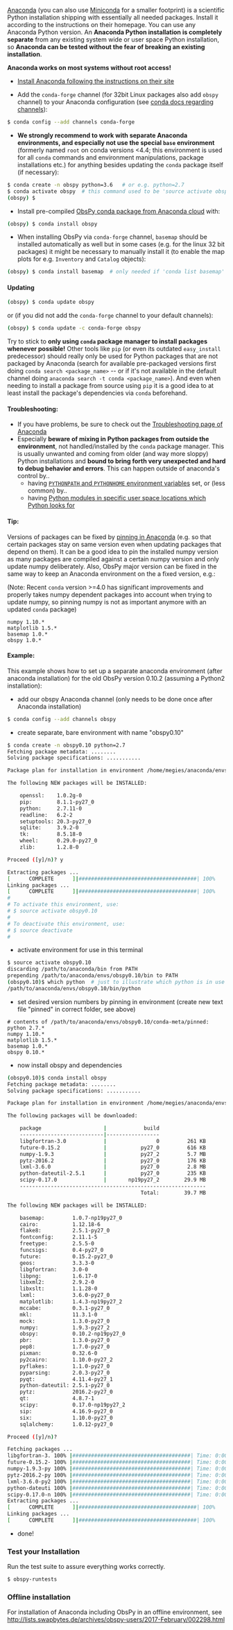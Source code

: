 [Anaconda](https://store.continuum.io/cshop/anaconda/) (you can also use [Miniconda](http://conda.pydata.org/miniconda.html) for a smaller footprint) is a scientific Python installation shipping with essentially all needed packages. Install it according to the instructions on their homepage. You can use any Anaconda Python version. An **Anaconda Python installation is completely separate** from any existing system wide or user space Python installation, so **Anaconda can be tested without the fear of breaking an existing installation**.

**Anaconda works on most systems without root access!**

 * [Install Anaconda following the instructions on their site](https://www.continuum.io/downloads)

 * Add the `conda-forge` channel (for 32bit Linux packages also add `obspy` channel) to your Anaconda configuration (see [conda docs regarding channels](https://conda.io/docs/channels.html)):

```bash
$ conda config --add channels conda-forge
```

 * **We strongly recommend to work with separate Anaconda environments, and especially not use the special `base` environment** (formerly named `root` on conda versions <4.4; this environment is used for all `conda` commands and environment manipulations, package installations etc.) for anything besides updating the `conda` package itself (if necessary):

```bash
$ conda create -n obspy python=3.6   # or e.g. python=2.7
$ conda activate obspy  # this command used to be 'source activate obspy' on older conda versions < 4.4
(obspy) $ 
```

 * Install pre-compiled [ObsPy conda package from Anaconda cloud](https://anaconda.org/obspy/obspy) with:

```bash
(obspy) $ conda install obspy
```

 * When installing ObsPy via `conda-forge` channel, `basemap` should be installed automatically as well but in some cases (e.g. for the linux 32 bit packages) it might be necessary to manually install it (to enable the map plots for e.g. `Inventory` and `Catalog` objects):

```bash
(obspy) $ conda install basemap  # only needed if 'conda list basemap' shows an empty list
```

#### Updating

```bash
(obspy) $ conda update obspy
```

or (if you did not add the `conda-forge` channel to your default channels):

```bash
(obspy) $ conda update -c conda-forge obspy
```

Try to stick to **only using `conda` package manager to install packages whenever possible!** Other tools like `pip` (or even its outdated `easy_install` predecessor) should really only be used for Python packages that are not packaged by Anaconda (search for available pre-packaged versions first doing `conda search <package_name>` -- or if it's not available in the default channel doing `anaconda search -t conda <package_name>`). And even when needing to install a package from source using `pip` it is a good idea to at least install the package's dependencies via `conda` beforehand.

#### Troubleshooting:

 * If you have problems, be sure to check out the [Troubleshooting page of Anaconda](http://conda.pydata.org/docs/troubleshooting.html)
 * Especially **beware of mixing in Python packages from outside the environment**, not handled/installed by the `conda` package manager. This is usually unwanted and coming from older (and way more sloppy) Python installations and **bound to bring forth very unexpected and hard to debug behavior and errors**. This can happen outside of anaconda's control by..
   * having [`PYTHONPATH` and `PYTHONHOME` environment variables](http://conda.pydata.org/docs/troubleshooting.html#resolution-for-python-packages-make-sure-you-do-not-have-pythonpath-or-pythonhome-set) set, or (less common) by..
   * having [Python modules in specific user space locations which Python looks for](http://conda.pydata.org/docs/troubleshooting.html#resolution-for-python-packages-remove-any-site-specific-directories)

#### Tip:

Versions of packages can be fixed by [pinning in Anaconda](http://conda.pydata.org/docs/faq.html#pinning-packages) (e.g. so that certain packages stay on same version even when updating packages that depend on them). It can be a good idea to pin the installed numpy version as many packages are compiled against a certain numpy version and only update numpy deliberately. Also, ObsPy major version can be fixed in the same way to keep an Anaconda environment on the a fixed version, e.g.:

(Note: Recent `conda` version >=4.0 has significant improvements and properly takes numpy dependent packages into account when trying to update numpy, so pinning numpy is not as important anymore with an updated `conda` package)

```
numpy 1.10.*
matplotlib 1.5.*
basemap 1.0.*
obspy 1.0.*
```

#### Example:

This example shows how to set up a separate anaconda environment (after anaconda installation) for the old ObsPy version 0.10.2 (assuming a Python2 installation):

 * add our obspy Anaconda channel (only needs to be done once after Anaconda installation)

```bash
$ conda config --add channels obspy
```

 * create separate, bare environment with name "obspy0.10"

```bash
$ conda create -n obspy0.10 python=2.7
Fetching package metadata: ........
Solving package specifications: ...........

Package plan for installation in environment /home/megies/anaconda/envs/obspy0.10:

The following NEW packages will be INSTALLED:

    openssl:    1.0.2g-0     
    pip:        8.1.1-py27_0 
    python:     2.7.11-0     
    readline:   6.2-2        
    setuptools: 20.3-py27_0  
    sqlite:     3.9.2-0      
    tk:         8.5.18-0     
    wheel:      0.29.0-py27_0
    zlib:       1.2.8-0      

Proceed ([y]/n)? y

Extracting packages ...
[      COMPLETE      ]|######################################| 100%
Linking packages ...
[      COMPLETE      ]|######################################| 100%
#
# To activate this environment, use:
# $ source activate obspy0.10
#
# To deactivate this environment, use:
# $ source deactivate
#
```

 * activate environment for use in this terminal

```bash
$ source activate obspy0.10
discarding /path/to/anaconda/bin from PATH
prepending /path/to/anaconda/envs/obspy0.10/bin to PATH
(obspy0.10)$ which python  # just to illustrate which python is in use now
/path/to/anaconda/envs/obspy0.10/bin/python
```

 * set desired version numbers by pinning in environment (create new text file "pinned" in correct folder, see above)

```
# contents of /path/to/anaconda/envs/obspy0.10/conda-meta/pinned:
python 2.7.*
numpy 1.10.*
matplotlib 1.5.*
basemap 1.0.*
obspy 0.10.*
```

 * now install obspy and dependencies

```bash
(obspy0.10)$ conda install obspy
Fetching package metadata: ........
Solving package specifications: ...........

Package plan for installation in environment /home/megies/anaconda/envs/obspy0.10:

The following packages will be downloaded:

    package                    |            build
    ---------------------------|-----------------
    libgfortran-3.0            |                0         261 KB
    future-0.15.2              |           py27_0         616 KB
    numpy-1.9.3                |           py27_2         5.7 MB
    pytz-2016.2                |           py27_0         176 KB
    lxml-3.6.0                 |           py27_0         2.8 MB
    python-dateutil-2.5.1      |           py27_0         235 KB
    scipy-0.17.0               |       np19py27_2        29.9 MB
    ------------------------------------------------------------
                                           Total:        39.7 MB

The following NEW packages will be INSTALLED:

    basemap:         1.0.7-np19py27_0 
    cairo:           1.12.18-6        
    flake8:          2.5.1-py27_0     
    fontconfig:      2.11.1-5         
    freetype:        2.5.5-0          
    funcsigs:        0.4-py27_0       
    future:          0.15.2-py27_0    
    geos:            3.3.3-0          
    libgfortran:     3.0-0            
    libpng:          1.6.17-0         
    libxml2:         2.9.2-0          
    libxslt:         1.1.28-0         
    lxml:            3.6.0-py27_0     
    matplotlib:      1.4.3-np19py27_2 
    mccabe:          0.3.1-py27_0     
    mkl:             11.3.1-0         
    mock:            1.3.0-py27_0     
    numpy:           1.9.3-py27_2     
    obspy:           0.10.2-np19py27_0
    pbr:             1.3.0-py27_0     
    pep8:            1.7.0-py27_0     
    pixman:          0.32.6-0         
    py2cairo:        1.10.0-py27_2    
    pyflakes:        1.1.0-py27_0     
    pyparsing:       2.0.3-py27_0     
    pyqt:            4.11.4-py27_1    
    python-dateutil: 2.5.1-py27_0     
    pytz:            2016.2-py27_0    
    qt:              4.8.7-1          
    scipy:           0.17.0-np19py27_2
    sip:             4.16.9-py27_0    
    six:             1.10.0-py27_0    
    sqlalchemy:      1.0.12-py27_0    

Proceed ([y]/n)? 

Fetching packages ...
libgfortran-3. 100% |######################################| Time: 0:00:00 442.02 kB/s
future-0.15.2- 100% |######################################| Time: 0:00:00 756.18 kB/s
numpy-1.9.3-py 100% |######################################| Time: 0:00:04   1.40 MB/s
pytz-2016.2-py 100% |######################################| Time: 0:00:00 356.89 kB/s
lxml-3.6.0-py2 100% |######################################| Time: 0:00:03 793.42 kB/s
python-dateuti 100% |######################################| Time: 0:00:00 473.91 kB/s
scipy-0.17.0-n 100% |######################################| Time: 0:00:20   1.54 MB/s
Extracting packages ...
[      COMPLETE      ]|######################################| 100%
Linking packages ...
[      COMPLETE      ]|######################################| 100%
```

 * done!

### Test your Installation

Run the test suite to assure everything works correctly.

```bash
$ obspy-runtests
```

### Offline installation

For installation of Anaconda including ObsPy in an offline environment, see http://lists.swapbytes.de/archives/obspy-users/2017-February/002298.html